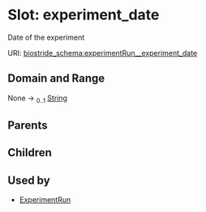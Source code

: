 
# Slot: experiment_date

Date of the experiment

URI: [biostride_schema:experimentRun__experiment_date](https://w3id.org/biostride/schema/experimentRun__experiment_date)


## Domain and Range

None &#8594;  <sub>0..1</sub> [String](types/String.md)

## Parents


## Children


## Used by

 * [ExperimentRun](ExperimentRun.md)
